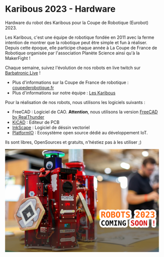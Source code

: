 # Karibous 2023 - Hardware
Hardware du robot des Karibous pour la Coupe de Robotique (Eurobot) 2023.

Les Karibous, c'est une équipe de robotique fondée en 2011 avec la ferme intention de montrer que la robotique peut être simple et fun à réaliser. Depuis cette époque, elle participe chaque année à La Coupe de France de Robotique organisée par l'association Planète Science ainsi qu'à la MakerFight !

Chaque semaine, suivez l'évolution de nos robots en live twitch sur [Barbatronic Live](https://www.twitch.tv/barbatroniclive) ! 
- Plus d'informations sur la Coupe de France de robotique : [coupederobotique.fr](https://www.coupederobotique.fr/)
- Plus d'informations sur notre équipe : [Les Karibous](http://www.leskaribous.fr)

Pour la réalisation de nos robots, nous utilisons les logiciels suivants :
- FreeCAD : Logiciel de CAO. **Attention**, nous utilisons la version [FreeCAD by RealThunder](https://github.com/realthunder/FreeCAD/releases)
- [KiCAD](https://www.kicad.org/) : Editeur de PCB
- [InkScape](https://inkscape.org/fr/) : Logiciel de déssin vectoriel
- [PlatformIO](https://platformio.org/) : Ecosystème open source dédié au développement IoT.

Ils sont libres, OpenSources et gratuits, n'héstiez pas à les utiliser ;)

![](robot_2023.png)
